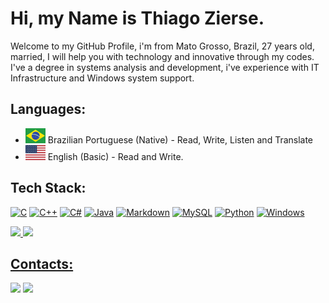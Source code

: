 # Hi, my Name is Thiago Zierse.

Welcome to my GitHub Profile, i'm from Mato Grosso, Brazil, 27 years old, married, I will help you with technology and innovative through my codes. 
I've a degree in systems analysis and development, i've experience with IT Infrastructure and Windows system support.

## Languages:
- <img src="https://github.com/lipis/flag-icons/raw/refs/heads/main/flags/4x3/br.svg" width="32"></img> Brazilian Portuguese (Native) - Read, Write, Listen and Translate
- <img src="https://github.com/lipis/flag-icons/raw/refs/heads/main/flags/4x3/us.svg" width="32"></img> English (Basic) - Read and Write.
## Tech Stack: 
[![C](https://img.shields.io/badge/C-00599C?logo=c&logoColor=white)](#)
[![C++](https://img.shields.io/badge/C++-%2300599C.svg?logo=c%2B%2B&logoColor=white)](#)
[![C#](https://custom-icon-badges.demolab.com/badge/C%23-%23239120.svg?logo=cshrp&logoColor=white)](#)
[![Java](https://img.shields.io/badge/Java-%23ED8B00.svg?logo=openjdk&logoColor=white)](#)
[![Markdown](https://img.shields.io/badge/Markdown-%23000000.svg?logo=markdown&logoColor=white)](#)
[![MySQL](https://img.shields.io/badge/MySQL-4479A1?logo=mysql&logoColor=fff)](#)
[![Python](https://img.shields.io/badge/Python-3776AB?logo=python&logoColor=fff)](#)
[![Windows](https://custom-icon-badges.demolab.com/badge/Windows-0078D6?logo=windows11&logoColor=white)](#)


<div>
<a href="https://github.com/Zierse">
<img loading="lazy" height="180em" src="https://github-readme-stats.vercel.app/api/top-langs/?username=zierse&layout=compact&langs_count=7&theme=dracula"/>
<img loading="lazy" height="180em" src="https://github-readme-stats.vercel.app/api?username=zierse&show_icons=true&theme=dracula&include_all_commits=true&count_private=true"/>
</div>
  
## Contacts:
<div>
<a href="https://instagram.com/zierse.exe" target="_blank"><img loading="lazy" src="https://img.shields.io/badge/-Instagram-%23E4405F?style=for-the-badge&logo=instagram&logoColor=white" target="_blank"></a>
<a href="https://www.linkedin.com/in/thiago-zierse-15704a18a" target="_blank"><img loading="lazy" src="https://img.shields.io/badge/-LinkedIn-%230077B5?style=for-the-badge&logo=linkedin&logoColor=white" target="_blank"></a>  
</div>

